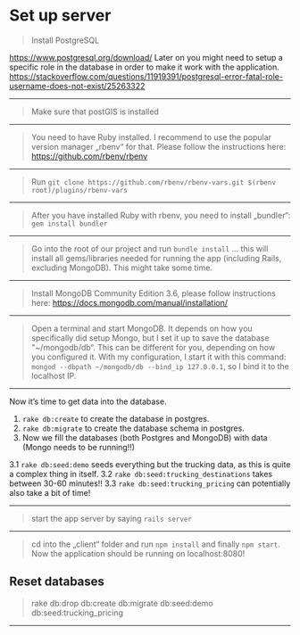 # Set up server

> Install PostgreSQL

https://www.postgresql.org/download/ Later on you might need to setup a specific role in the database in order to make it work with the application. https://stackoverflow.com/questions/11919391/postgresql-error-fatal-role-username-does-not-exist/25263322

---

> Make sure that postGIS is installed

---

> You need to have Ruby installed. I recommend to use the popular version manager „rbenv“ for that. Please follow the instructions here: https://github.com/rbenv/rbenv

---

> Run `git clone https://github.com/rbenv/rbenv-vars.git $(rbenv root)/plugins/rbenv-vars`

---

> After you have installed Ruby with rbenv, you need to install „bundler“:
`gem install bundler`

---

> Go into the root of our project and run
`bundle install` … this will install all gems/libraries needed for running the app (including Rails, excluding MongoDB). This might take some time.

---

> Install MongoDB Community Edition 3.6, please follow instructions here: https://docs.mongodb.com/manual/installation/

---

> Open a terminal and start MongoDB. It depends on how you specifically did setup Mongo, but I set it up to save the database "~/mongodb/db“. This can be different for you, depending on how you configured it. With my configuration, I start it with this command:
`mongod --dbpath ~/mongodb/db --bind_ip 127.0.0.1`, so I bind it to the localhost IP.

---

Now it’s time to get data into the database.

1. `rake db:create` to create the database in postgres.
2. `rake db:migrate` to create the database schema in postgres.
3. Now we fill the databases (both Postgres and MongoDB) with data (Mongo needs to be running!!)

3.1 `rake db:seed:demo` seeds everything but the trucking data, as this is quite a complex thing in itself.
3.2 `rake db:seed:trucking_destinations` takes between 30-60 minutes!!
3.3 `rake db:seed:trucking_pricing` can potentially also take a bit of time!

---

> start the app server by saying `rails server`

---

> cd into the „client“ folder and run `npm install` and finally `npm start`. Now the application should be running on localhost:8080!

## Reset databases

> rake db:drop db:create db:migrate db:seed:demo db:seed:trucking_pricing

---


